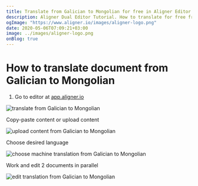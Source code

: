 ```yaml
---
title: Translate from Galician to Mongolian for free in Aligner Editor
description: Aligner Dual Editor Tutorial. How to translate for free from Galician to Mongolian. Aligner is multilingual document management platform. 
ogImage: "https://www.aligner.io/images/aligner-logo.png"
date: 2020-05-06T07:09:21+03:00
image: ../images/aligner-logo.png
onBlog: true
---
```


# How to translate document from Galician to Mongolian

1. Go to editor at [app.aligner.io](https://app.aligner.io "Aligner App web page")

![translate from Galician to Mongolian](../aligner-blank-editor.png "translate from Galician to Mongolian")

Copy-paste content or upload content

![upload content from Galician to Mongolian](../aligner-uploaded-document.png "upload content from Galician to Mongolian")

Choose desired language

![choose machine translation from Galician to Mongolian](../aligner-language-dropdown.png "choose machine translation from Galician to Mongolian")

Work and edit 2 documents in parallel

![edit translation from Galician to Mongolian](../aligner-double-sitded-editor.png "edit translation from Galician to Mongolian")


